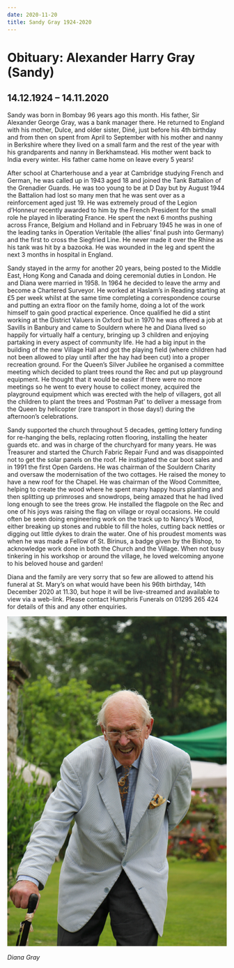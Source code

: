 ```yaml
---
date: 2020-11-20
title: Sandy Gray 1924-2020
---
```



# Obituary: Alexander Harry Gray (Sandy)
## 14.12.1924 – 14.11.2020

Sandy was born in Bombay 96 years ago this month. His father, Sir Alexander
George Gray, was a bank manager there. He returned to England with his
mother, Dulce, and older sister, Diné, just before his 4th birthday and from then
on spent from April to September with his mother and nanny in Berkshire
where they lived on a small farm and the rest of the year with his grandparents
and nanny in Berkhamstead. His mother went back to India every winter. His
father came home on leave every 5 years!

After school at Charterhouse and a year at Cambridge studying French and
German, he was called up in 1943 aged 18 and joined the Tank Battalion of the
Grenadier Guards. He was too young to be at D Day but by August 1944 the
Battalion had lost so many men that he was sent over as a reinforcement aged
just 19. He was extremely proud of the Legion d’Honneur recently awarded to
him by the French President for the small role he played in liberating France.
He spent the next 6 months pushing across France, Belgium and Holland and in
February 1945 he was in one of the leading tanks in Operation Veritable (the
allies’ final push into Germany) and the first to cross the Siegfried Line. He
never made it over the Rhine as his tank was hit by a bazooka. He was
wounded in the leg and spent the next 3 months in hospital in England.

Sandy stayed in the army for another 20 years, being posted to the Middle
East, Hong Kong and Canada and doing ceremonial duties in London. He and
Diana were married in 1958. In 1964 he decided to leave the army and
become a Chartered Surveyor. He worked at Haslam’s in Reading starting at
£5 per week whilst at the same time completing a correspondence course and
putting an extra floor on the family home, doing a lot of the work himself to
gain good practical experience. Once qualified he did a stint working at the
District Valuers in Oxford but in 1970 he was offered a job at Savills in Banbury
and came to Souldern where he and Diana lived so happily for virtually half a
century, bringing up 3 children and enjoying partaking in every aspect of
community life. He had a big input in the building of the new Village Hall and
got the playing field (where children had not been allowed to play until after
the hay had been cut) into a proper recreation ground. For the Queen’s Silver
Jubilee he organised a committee meeting which decided to plant trees round
the Rec and put up playground equipment. He thought that it would be easier
if there were no more meetings so he went to every house to collect money,
acquired the playground equipment which was erected with the help of
villagers, got all the children to plant the trees and ‘Postman Pat’ to deliver a
message from the Queen by helicopter (rare transport in those days!) during
the afternoon’s celebrations.

Sandy supported the church throughout 5 decades, getting lottery funding for
re-hanging the bells, replacing rotten flooring, installing the heater guards etc.
and was in charge of the churchyard for many years. He was Treasurer and
started the Church Fabric Repair Fund and was disappointed not to get the
solar panels on the roof. He instigated the car boot sales and in 1991 the first
Open Gardens. He was chairman of the Souldern Charity and oversaw the
modernisation of the two cottages. He raised the money to have a new roof
for the Chapel. He was chairman of the Wood Committee, helping to create
the wood where he spent many happy hours planting and then splitting up
primroses and snowdrops, being amazed that he had lived long enough to see
the trees grow. He installed the flagpole on the Rec and one of his joys was
raising the flag on village or royal occasions. He could often be seen doing
engineering work on the track up to Nancy’s Wood, either breaking up stones
and rubble to fill the holes, cutting back nettles or digging out little dykes to
drain the water. One of his proudest moments was when he was made a
Fellow of St. Birinus, a badge given by the Bishop, to acknowledge work done
in both the Church and the Village. When not busy tinkering in his workshop
or around the village, he loved welcoming anyone to his beloved house and
garden!

Diana and the family are very sorry that so few are allowed to attend his
funeral at St. Mary’s on what would have been his 96th birthday, 14th December
2020 at 11.30, but hope it will be live-streamed and available to view via a
web-link. Please contact Humphris Funerals on 01295 265 424 for details of
this and any other enquiries.

![Sandy](sandygray.jpg)

_Diana Gray_
